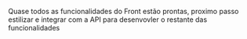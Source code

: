 Quase todos as funcionalidades do Front estão prontas, proximo passo estilizar e integrar com a API para desenvovler o restante das funcionalidades

